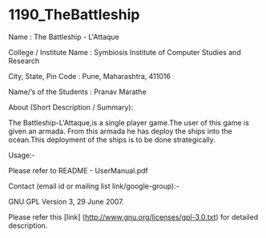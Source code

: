 1190_TheBattleship
==================

Name : The Battleship - L'Attaque

College / Institute Name : Symbiosis Institute of Computer Studies and Research

City, State, Pin Code : Pune, Maharashtra, 411016

Name/’s of the Students : Pranav Marathe

About (Short Description / Summary):

The Battleship-L'Attaque,is a single player game.The user of this
game is given an armada. From this armada he has deploy the
ships into the ocean.This deployment of the ships is to be done
strategically.

Usage:-

Please refer to README - UserManual.pdf

Contact (email id or mailing list link/google-group):-

GNU GPL Version 3, 29 June 2007.

Please refer this [link] (http://www.gnu.org/licenses/gpl-3.0.txt) for detailed description.
